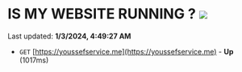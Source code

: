 # IS MY WEBSITE RUNNING ? [![](https://img.shields.io/static/v1?label=Sponsor&message=%E2%9D%A4&logo=GitHub&color=%23fe8e86)](https://github.com/sponsors/<username>)

Last updated: **1/3/2024, 4:49:27 AM**

- `GET` [https://youssefservice.me](https://youssefservice.me) - **Up** (1017ms)
